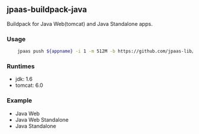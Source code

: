## jpaas-buildpack-java

Buildpack for Java Web(tomcat) and Java Standalone apps.

### Usage
```bash
	jpaas push ${appname} -i 1 -m 512M -b https://github.com/jpaas-lib/jpaas-buildpack-java
```

### Runtimes
*	jdk: 1.6
*	tomcat: 6.0

### Example
* Java Web
*	Java Web Standalone
*	Java Standalone
